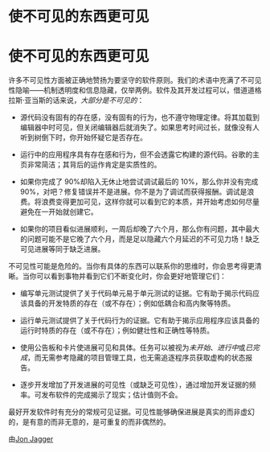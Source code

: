 # 使不可见的东西更可见

# 使不可见的东西更可见

许多不可见性方面被正确地赞扬为要坚守的软件原则。我们的术语中充满了不可见性隐喻——机制透明度和信息隐藏，仅举两例。软件及其开发过程可以，借道道格拉斯·亚当斯的话来说，*大部分是不可见的*：

+   源代码没有固有的存在感，没有固有的行为，也不遵守物理定律。将其加载到编辑器中时可见，但关闭编辑器后就消失了。如果思考时间过长，就像没有人听到树倒下时，你开始怀疑它是否存在。

+   运行中的应用程序具有存在感和行为，但不会透露它构建的源代码。谷歌的主页非常简洁；其背后的运作肯定是实质性的。

+   如果你完成了 90%却陷入无休止地尝试调试最后的 10%，那么你并没有完成 90%，对吧？修复错误并不是进展。你不是为了调试而获得报酬。调试是浪费。将浪费变得更加可见，这样你就可以看到它的本质，并开始考虑如何尽量避免在一开始就创建它。

+   如果你的项目看似进展顺利，一周后却晚了六个月，那么你有问题，其中最大的问题可能不是它晚了六个月，而是足以隐藏六个月延迟的不可见力场！缺乏可见进展等同于缺乏进展。

不可见性可能是危险的。当你有具体的东西可以联系你的思维时，你会思考得更清晰。当你可以看到事物并看到它们不断变化时，你会更好地管理它们：

+   编写单元测试提供了关于代码单元易于单元测试的证据。它有助于揭示代码应该具备的开发特质的存在（或不存在）；例如低耦合和高内聚等特质。

+   运行单元测试提供了关于代码行为的证据。它有助于揭示应用程序应该具备的运行时特质的存在（或不存在）；例如健壮性和正确性等特质。

+   使用公告板和卡片使进展可见和具体。任务可以被视为*未开始*、*进行中*或*已完成*，而无需参考隐藏的项目管理工具，也无需追逐程序员获取虚构的状态报告。

+   逐步开发增加了开发进展的可见性（或缺乏可见性），通过增加开发证据的频率。可发布软件的完成揭示了现实；估计值则不会。

最好开发软件时有充分的常规可见证据。可见性能够确保进展是真实的而非虚幻的，是有意的而非无意的，是可重复的而非偶然的。

由[Jon Jagger](http://programmer.97things.oreilly.com/wiki/index.php/Jon_Jagger)
